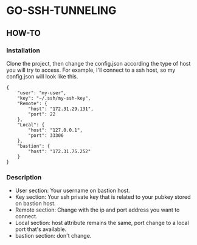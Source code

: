 # GO-SSH-TUNNELING #

## HOW-TO ##

### Installation ###
Clone the project, then change the config.json according the type of host you will try to access.
For example, I'll connect to a ssh host, so my config.json will look like this.
```
{
    "user": "my-user",
    "key": "~/.ssh/my-ssh-key",
    "Remote": {
        "host": "172.31.29.131",
        "port": 22
    },
    "Local": {
        "host": "127.0.0.1",
        "port": 33306
    },
    "bastion": {
        "host": "172.31.75.252"
    }
}

```
### Description ###

* User section: Your username on bastion host.
* Key section: Your ssh private key that is related to your pubkey stored on bastion host.
* Remote section: Change with the ip and port address you want to connect.
* Local section: host attribute remains the same, port change to a local port that's available.
* bastion section: don't change.